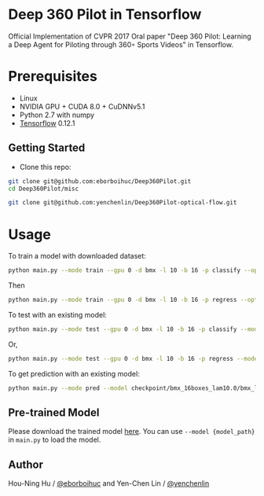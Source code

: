 
# Deep 360 Pilot in Tensorflow

Official Implementation of CVPR 2017 Oral paper "Deep 360 Pilot: Learning a Deep Agent for Piloting through 360◦ Sports Videos" in Tensorflow.

# Prerequisites

- Linux
- NVIDIA GPU + CUDA 8.0 + CuDNNv5.1
- Python 2.7 with numpy
- [Tensorflow](https://www.tensorflow.org/) 0.12.1


## Getting Started
- Clone this repo:
```bash
git clone git@github.com:eborboihuc/Deep360Pilot.git
cd Deep360Pilot/misc

git clone git@github.com:yenchenlin/Deep360Pilot-optical-flow.git
```

# Usage
To train a model with downloaded dataset:
```bash
python main.py --mode train --gpu 0 -d bmx -l 10 -b 16 -p classify --opt Adam
```
Then
```bash
python main.py --mode train --gpu 0 -d bmx -l 10 -b 16 -p regress --opt Adam --model checkpoint/bmx_16boxes_lam10.0/bmx_lam1_classify_best_model
```

To test with an existing model:
```bash
python main.py --mode test --gpu 0 -d bmx -l 10 -b 16 -p classify --model checkpoint/bmx_16boxes_lam10.0/bmx_lam1_classify_best_model
```
Or,
```bash
python main.py --mode test --gpu 0 -d bmx -l 10 -b 16 -p regress --model checkpoint/bmx_16boxes_lam10.0/bmx_lam10.0_regress_best_model
```

To get prediction with an existing model:
```bash
python main.py --mode pred --model checkpoint/bmx_16boxes_lam10.0/bmx_lam10.0_regress_best_model --gpu 0 -d bmx -l 10 -b 16 -p regress -n zZ6FlZRLvek_6
```
## Pre-trained Model
Please download the trained model [here](https://drive.google.com/uc?export=download&id=0B9wE6h4m--wjNWdFbnVYbG9kNm8).
You can use `--model {model_path}` in `main.py` to load the model. 

## Author

Hou-Ning Hu / [@eborboihuc](https://eborboihuc.github.io/) and Yen-Chen Lin / [@yenchenlin](https://yclin.me)
